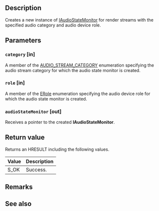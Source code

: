 ## Description

Creates a new instance of [IAudioStateMonitor](https://learn.microsoft.com/windows/win32/api/audiostatemonitorapi/nn-audiostatemonitorapi-iaudiostatemonitor) for render streams with the specified audio category and audio device role.

## Parameters

### `category` [in]

A member of the [AUDIO_STREAM_CATEGORY](https://learn.microsoft.com/windows/win32/api/audiosessiontypes/ne-audiosessiontypes-audio_stream_category) enumeration specifying the audio stream category for which the audio state monitor is created.

### `role` [in]

A member of the [ERole](https://learn.microsoft.com/windows/win32/api/mmdeviceapi/ne-mmdeviceapi-erole) enumeration specifying the audio device role for which the audio state monitor is created.

### `audioStateMonitor` [out]

Receives a pointer to the created **IAudioStateMonitor**.

## Return value

Returns an HRESULT including the following values.

| Value | Description |
|-------|-------------|
| S_OK | Success. |

## Remarks

## See also